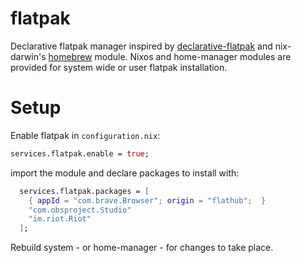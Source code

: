 # flatpak

Declarative flatpak manager inspired by [declarative-flatpak](https://github.com/GermanBread/declarative-flatpak) and nix-darwin's [homebrew](https://github.com/LnL7/nix-darwin/blob/master/modules/homebrew.nix) module.
Nixos and home-manager modules are provided for system wide or user flatpak installation.

# Setup

Enable flatpak in `configuration.nix`:
```nix
services.flatpak.enable = true;
```

import the module and declare packages to install with:
```nix
  services.flatpak.packages = [
    { appId = "com.brave.Browser"; origin = "flathub";  }
    "com.obsproject.Studio"
    "im.riot.Riot"
  ];
```

Rebuild system - or home-manager - for changes to take place.